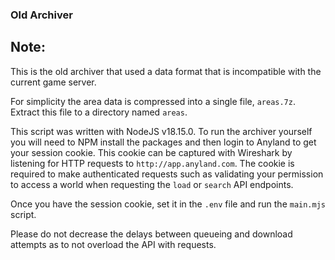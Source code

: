 ### Old Archiver

## Note:

This is the old archiver that used a data format that is incompatible with the current game server.

For simplicity the area data is compressed into a single file, `areas.7z`. Extract this file to a directory named `areas`.

This script was written with NodeJS v18.15.0. To run the archiver yourself you will need to NPM install the packages and then login to Anyland to get your session cookie. This cookie can be captured with Wireshark by listening for HTTP requests to `http://app.anyland.com`. The cookie is required to make authenticated requests such as validating your permission to access a world when requesting the `load` or `search` API endpoints.

Once you have the session cookie, set it in the `.env` file and run the `main.mjs` script.

Please do not decrease the delays between queueing and download attempts as to not overload the API with requests.
